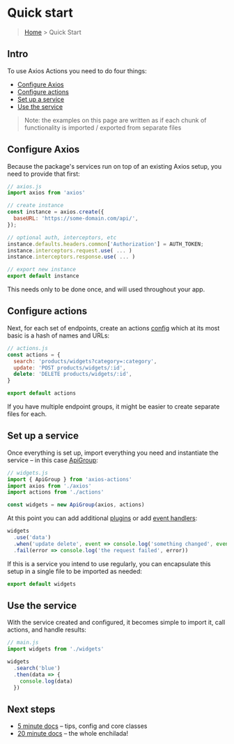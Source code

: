 # Quick start

> [Home](README.md) &gt; Quick Start

## Intro

To use Axios Actions you need to do four things:

- [Configure Axios](#configure-axios)
- [Configure actions](#configure-actions)
- [Set up a service](#set-up-a-service)
- [Use the service](#use-the-service)


> Note: the examples on this page are written as if each chunk of functionality is imported / exported from separate files

## Configure Axios

Because the package's services run on top of an existing Axios setup, you need to provide that first:

```js
// axios.js
import axios from 'axios'

// create instance
const instance = axios.create({
  baseURL: 'https://some-domain.com/api/',
});

// optional auth, interceptors, etc
instance.defaults.headers.common['Authorization'] = AUTH_TOKEN;
instance.interceptors.request.use( ... )
instance.interceptors.response.use( ... )

// export new instance
export default instance
```

This needs only to be done once, and will used throughout your app.

## Configure actions

Next, for each set of endpoints, create an actions [config](config.md) which at its most basic is a hash of names and URLs:

```js
// actions.js
const actions = {
  search: 'products/widgets?category=:category',
  update: 'POST products/widgets/:id',
  delete: 'DELETE products/widgets/:id',
}

export default actions
```

If you have multiple endpoint groups, it might be easier to create separate files for each.

## Set up a service

Once everything is set up, import everything you need and instantiate the service – in this case [ApiGroup](classes/ApiGroup.md):

```js
// widgets.js
import { ApiGroup } from 'axios-actions'
import axios from './axios'
import actions from './actions'

const widgets = new ApiGroup(axios, actions)
```

At this point you can add additional [plugins](extension/plugins.md) or add [event handlers](classes/ApiGroup.md#handling-events):

```js
widgets
  .use('data')
  .when('update delete', event => console.log('something changed', event))
  .fail(error => console.log('the request failed', error))
```

If this is a service you intend to use regularly, you can encapsulate this setup in a single file to be imported as needed:

```js
export default widgets
```

## Use the service
With the service created and configured, it becomes simple to import it, call actions, and handle results:

```js
// main.js
import widgets from './widgets'

widgets
  .search('blue')
  .then(data => {
    console.log(data)
  })
```

## Next steps

- [5 minute docs](README.md#-5-minute-docs) – tips, config and core classes
- [20 minute docs](README.md#-20-minute-docs) – the whole enchilada!
                                                                           

